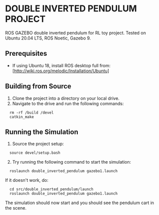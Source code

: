 # DOUBLE INVERTED PENDULUM PROJECT
ROS GAZEBO double inverted pendulum for RL toy project.
Tested on Ubuntu 20.04 LTS, ROS Noetic, Gazebo 9.


## Prerequisites
  - If using Ubuntu 18, install ROS desktop full from: [http://wiki.ros.org/melodic/Installation/Ubuntu]

## Building from Source
  1. Clone the project into a directory on your local drive.
  2. Navigate to the drive and run the following commands:
  ```
  	rm -rf /build /devel
  	catkin_make
  ```

## Running the Simulation
  1. Source the project setup:
  ```
  	source devel/setup.bash
  ```
  2. Try running the following command to start the simulation:
  ```
  	roslaunch double_inverted_pendulum gazebo1.launch
  ```
  If it doesn't work, do:
  ```
  	cd src/double_inverted_pendulum/launch
  	roslaunch double_inverted_pendulum gazebo1.launch
  ```
  The simulation should now start and you should see the pendulum cart in the scene.
